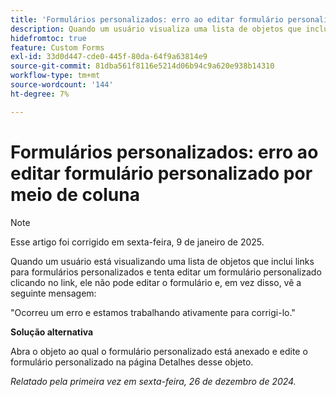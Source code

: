 ```yaml
---
title: 'Formulários personalizados: erro ao editar formulário personalizado por meio de coluna'
description: Quando um usuário visualiza uma lista de objetos que inclui links para formulários personalizados e tenta editar um formulário personalizado clicando no link, ele não consegue editar o formulário e vê uma mensagem de erro. Uma solução alternativa está disponível
hidefromtoc: true
feature: Custom Forms
exl-id: 33d0d447-cde0-445f-80da-64f9a63814e9
source-git-commit: 81dba561f8116e5214d06b94c9a620e938b14310
workflow-type: tm+mt
source-wordcount: '144'
ht-degree: 7%

---
```


# Formulários personalizados: erro ao editar formulário personalizado por meio de coluna

>[!NOTE]
>
>Esse artigo foi corrigido em sexta-feira, 9 de janeiro de 2025.

Quando um usuário está visualizando uma lista de objetos que inclui links para formulários personalizados e tenta editar um formulário personalizado clicando no link, ele não pode editar o formulário e, em vez disso, vê a seguinte mensagem:

&quot;Ocorreu um erro e estamos trabalhando ativamente para corrigi-lo.&quot;

**Solução alternativa**

Abra o objeto ao qual o formulário personalizado está anexado e edite o formulário personalizado na página Detalhes desse objeto.

_Relatado pela primeira vez em sexta-feira, 26 de dezembro de 2024._
